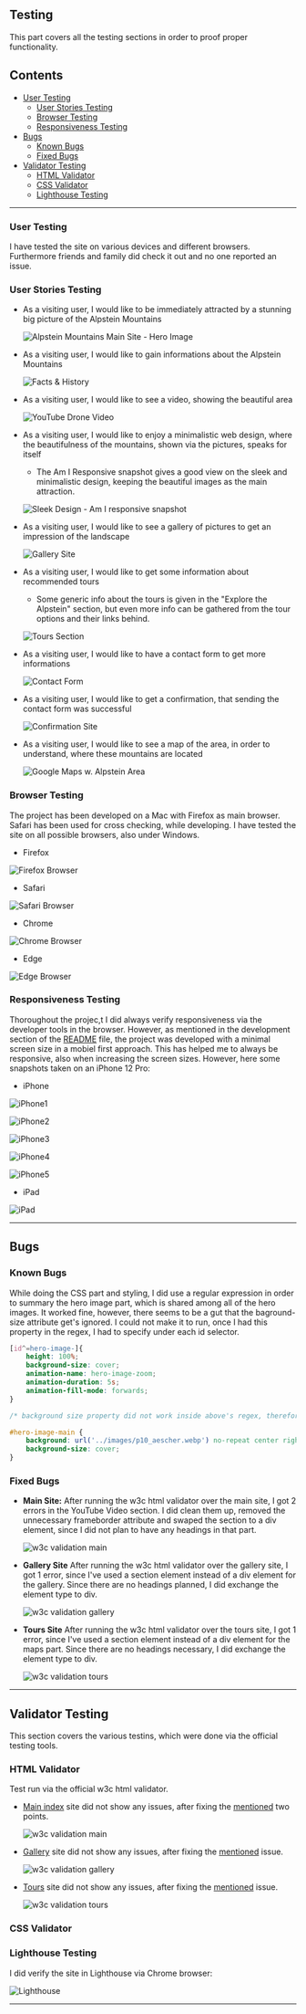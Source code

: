 ## Testing

This part covers all the testing sections in order to proof proper functionality.

## Contents

* [User Testing](#user-testing)
    * [User Stories Testing](#user-stories-testing)
    * [Browser Testing](#browser-testing)
    * [Responsiveness Testing](#responsiveness-testing)
* [Bugs](#bugs)
    * [Known Bugs](#known-bugs)
    * [Fixed Bugs](#fixed-bugs)
* [Validator Testing](#validator-testing)
    * [HTML Validator](#html-validator)
    * [CSS Validator](#css-validator)
    * [Lighthouse Testing](#lighthouse-testing)

---

### User Testing

I have tested the site on various devices and different browsers. Furthermore friends and family did check it out and no one reported an issue.

### User Stories Testing

- As a visiting user, I would like to be immediately attracted by a stunning big picture of the Alpstein Mountains

    ![Alpstein Mountains Main Site - Hero Image](docs/testing/01-navbar_hero.png)

- As a visiting user, I would like to gain informations about the Alpstein Mountains

    ![Facts & History](docs/testing/01-facts_history.png)

- As a visiting user, I would like to see a video, showing the beautiful area

    ![YouTube Drone Video](docs/testing/01-youtube.png)

- As a visiting user, I would like to enjoy a minimalistic web design, where the beautifulness of the mountains, shown via the pictures, speaks for itself
    - The Am I Responsive snapshot gives a good view on the sleek and minimalistic design, keeping the beautiful images as the main attraction.

    ![Sleek Design - Am I responsive snapshot](docs/testing/amiresponsive.png)

- As a visiting user, I would like to see a gallery of pictures to get an impression of the landscape

    ![Gallery Site](docs/testing/02-gallery.png)

- As a visiting user, I would like to get some information about recommended tours
    - Some generic info about the tours is given in the "Explore the Alpstein" section, but even more info can be gathered from the tour options and their links behind.

    ![Tours Section](docs/testing/03-awesome_tours.png)

- As a visiting user, I would like to have a contact form to get more informations

    ![Contact Form](docs/testing/03-contactform.png)

- As a visiting user, I would like to get a confirmation, that sending the contact form was successful

    ![Confirmation Site](docs/testing/04-confirmation.png)

- As a visiting user, I would like to see a map of the area, in order to understand, where these mountains are located

    ![Google Maps w. Alpstein Area](docs/testing/03-gmaps.png)

### Browser Testing

The project has been developed on a Mac with Firefox as main browser. Safari has been used for cross checking, while developing. I have tested the site on all possible browsers, also under Windows.

- Firefox

![Firefox Browser](docs/testing/Firefox.png)

- Safari

![Safari Browser](docs/testing/Safari.png)

- Chrome

![Chrome Browser](docs/testing/Chrome.png)

- Edge

![Edge Browser](docs/testing/Edge.png)

### Responsiveness Testing

Thoroughout the projec,t I did always verify responsiveness via the developer tools in the browser. However, as mentioned in the development section of the [README](README.md) file, the project was developed with a minimal screen size in a mobiel first approach. This has helped me to always be responsive, also when increasing the screen sizes.
However, here some snapshots taken on an iPhone 12 Pro:

- iPhone

![iPhone1](docs/testing/iPhone1.png)

![iPhone2](docs/testing/iPhone2.png)

![iPhone3](docs/testing/iPhone3.png)

![iPhone4](docs/testing/iPhone5.png)

![iPhone5](docs/testing/iPhone6.png)

- iPad

![iPad](docs/testing/iPad.png)

---

## Bugs

### Known Bugs

While doing the CSS part and styling, I did use a regular expression in order to summary the hero image part, which is shared among all of the hero images. It worked fine, however, there seems to be a gut that the baground-size attribute get's ignored. I could not make it to run, once I had this property in the regex, I had to specify under each id selector.

```css
[id^=hero-image-]{
    height: 100%;
    background-size: cover;
    animation-name: hero-image-zoom;
    animation-duration: 5s;
    animation-fill-mode: forwards;
}

/* background size property did not work inside above's regex, therefore individually set like: */

#hero-image-main {
    background: url('../images/p10_aescher.webp') no-repeat center right;
    background-size: cover;
}
```

### Fixed Bugs

- **Main Site:** After running the w3c html validator over the main site, I got 2 errors in the YouTube Video section. I did clean them up, removed the unnecessary frameborder attribute and swaped the section to a div element, since I did not plan to have any headings in that part.

    ![w3c validation main](docs/testing/w3c_validation_errors_main.png)

- **Gallery Site** After running the w3c html validator over the gallery site, I got 1 error, since I've used a section element instead of a div element for the gallery. Since there are no headings planned, I did exchange the element type to div.

    ![w3c validation gallery](docs/testing/w3c_validation_errors_gallery.png)

- **Tours Site** After running the w3c html validator over the tours site, I got 1 error, since I've used a section element instead of a div element for the maps part. Since there are no headings necessary, I did exchange the element type to div.

    ![w3c validation tours](docs/testing/w3c_validation_errors_tours.png)




---

## Validator Testing

This section covers the various testins, which were done via the official testing tools.

### HTML Validator

Test run via the official w3c html validator.

- [Main index](https://validator.w3.org/nu/?doc=https%3A%2F%2Frpf13.github.io%2Falpstein-mountains%2F) site did not show any issues, after fixing the [mentioned](#fixed-bugs) two points.

    ![w3c validation main](docs/testing/w3c_validation_main.png)

- [Gallery](https://validator.w3.org/nu/?doc=https%3A%2F%2Frpf13.github.io%2Falpstein-mountains%2Fgallery.html) site did not show any issues, after fixing the [mentioned](#fixed-bugs) issue.

    ![w3c validation gallery](docs/testing/w3c_validation_gallery.png)

- [Tours](https://validator.w3.org/nu/?doc=https%3A%2F%2Frpf13.github.io%2Falpstein-mountains%2Ftours.html) site did not show any issues, after fixing the [mentioned](#fixed-bugs) issue.

    ![w3c validation tours](docs/testing/w3c_validation_tours.png)



### CSS Validator

### Lighthouse Testing

I did verify the site in Lighthouse via Chrome browser:

![Lighthouse](docs/testing/lighthouse_main.png)


---